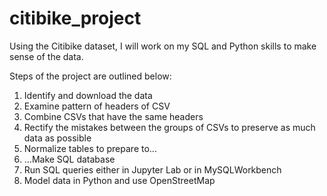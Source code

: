 # citibike_project
Using the Citibike dataset, I will work on my SQL and Python skills to make sense of the data.

Steps of the project are outlined below:
1. Identify and download the data
2. Examine pattern of headers of CSV
3. Combine CSVs that have the same headers
4. Rectify the mistakes between the groups of CSVs to preserve as much data as possible
5. Normalize tables to prepare to...
6. ...Make SQL database
7. Run SQL queries either in Jupyter Lab or in MySQLWorkbench
8. Model data in Python and use OpenStreetMap
